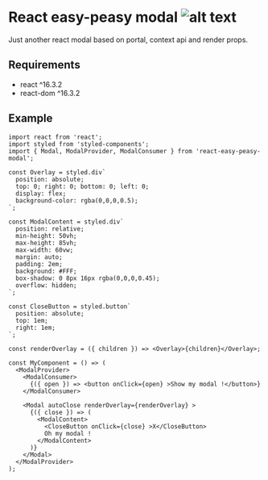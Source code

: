 # React easy-peasy modal ![alt text](https://img.shields.io/badge/state-not_tested-yellow.svg)

Just another react modal based on portal, context api and render props.


## Requirements
* react ^16.3.2
* react-dom ^16.3.2


## Example
```
import react from 'react';
import styled from 'styled-components';
import { Modal, ModalProvider, ModalConsumer } from 'react-easy-peasy-modal';

const Overlay = styled.div`
  position: absolute;
  top: 0; right: 0; bottom: 0; left: 0;
  display: flex;
  background-color: rgba(0,0,0,0.5);
`;

const ModalContent = styled.div`
  position: relative;
  min-height: 50vh;
  max-height: 85vh;
  max-width: 60vw;
  margin: auto;
  padding: 2em;
  background: #FFF;
  box-shadow: 0 8px 16px rgba(0,0,0,0.45);
  overflow: hidden;
`;

const CloseButton = styled.button`
  position: absolute;
  top: 1em;
  right: 1em;
`;

const renderOverlay = ({ children }) => <Overlay>{children}</Overlay>;

const MyComponent = () => (
  <ModalProvider>
    <ModalConsumer>
      {({ open }) => <button onClick={open} >Show my modal !</button>}
    </ModalConsumer>
    
    <Modal autoClose renderOverlay={renderOverlay} >
      {({ close }) => (
        <ModalContent>
          <CloseButton onClick={close} >X</CloseButton>
          Oh my modal !
        </ModalContent>
      )}
    </Modal>
  </ModalProvider>
);
```
